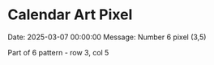 # Calendar Art Pixel

Date: 2025-03-07 00:00:00
Message: Number 6 pixel (3,5)

Part of 6 pattern - row 3, col 5
